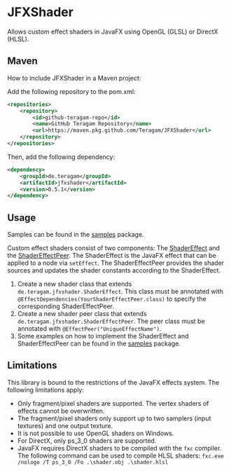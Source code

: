 # JFXShader
Allows custom effect shaders in JavaFX using OpenGL (GLSL) or DirectX (HLSL).


## Maven
How to include JFXShader in a Maven project:

Add the following repository to the pom.xml:
```xml
<repositories>
    <repository>
        <id>github-teragam-repo</id>
        <name>GitHub Teragam Repository</name>
        <url>https://maven.pkg.github.com/Teragam/JFXShader</url>
    </repository>
</repositories>
```
Then, add the following dependency:
```xml
<dependency>
    <groupId>de.teragam</groupId>
    <artifactId>jfxshader</artifactId>
    <version>0.5.1</version>
</dependency>
```

## Usage
Samples can be found in the [samples](src/main/java/de/teragam/jfxshader/samples) package.

Custom effect shaders consist of two components: The [ShaderEffect](src/main/java/de/teragam/jfxshader/ShaderEffect.java) and the [ShaderEffectPeer](src/main/java/de/teragam/jfxshader/ShaderEffectPeer.java).
The ShaderEffect is the JavaFX effect that can be applied to a node via `setEffect`.
The ShaderEffectPeer provides the shader sources and updates the shader constants according to the ShaderEffect.

1. Create a new shader class that extends `de.teragam.jfxshader.ShaderEffect`. This class must be annotated with `@EffectDependencies(YourShaderEffectPeer.class)` to specify the corresponding ShaderEffectPeer.
2. Create a new shader peer class that extends `de.teragam.jfxshader.ShaderEffectPeer`. The peer class must be annotated with `@EffectPeer("UniqueEffectName")`.
3. Some examples on how to implement the ShaderEffect and ShaderEffectPeer can be found in the [samples](src/main/java/de/teragam/jfxshader/samples) package.

## Limitations
This library is bound to the restrictions of the JavaFX effects system. The following limitations apply:

- Only fragment/pixel shaders are supported. The vertex shaders of effects cannot be overwritten.
- The fragment/pixel shaders only support up to two samplers (input textures) and one output texture.
- It is not possible to use OpenGL shaders on Windows.
- For DirectX, only ps_3_0 shaders are supported.
- JavaFX requires DirectX shaders to be compiled with the `fxc` compiler. The following command can be used to compile HLSL shaders: `fxc.exe /nologo /T ps_3_0 /Fo .\shader.obj .\shader.hlsl`
